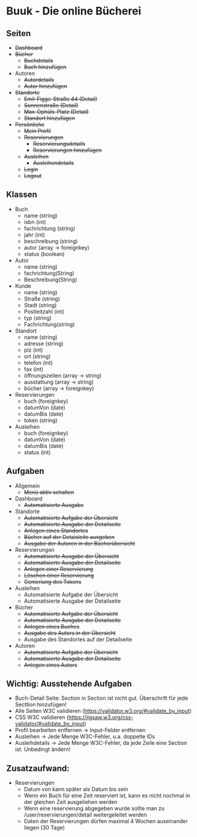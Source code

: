 # Buuk - Die online Bücherei

## Seiten

- ~~Dashboard~~
- ~~Bücher~~
    - ~~Buchdetails~~
    - ~~Buch hinzufügen~~
- Autoren
    - ~~Autordetails~~
    - ~~Autor hinzufügen~~
- ~~Standorte~~
    - ~~Emil-Figge-Straße 44 (Detail)~~
    - ~~Sonnenstraße (Detail)~~
    - ~~Max-Ophüls-Platz (Detail)~~
    - ~~Standort hinzufügen~~
- ~~Persönliche~~
    - ~~Mein Profil~~
    - ~~Reservierungen~~
        - ~~Reservierungsdetails~~
        - ~~Reservierungen hinzufügen~~
    - ~~Ausleihen~~
        - ~~Ausleihendetails~~
    - ~~Login~~
    - ~~Logout~~

## Klassen

- Buch
    - name (string)
    - isbn (int)
    - fachrichtung (string)
    - jahr (int)
    - beschreibung (string)
    - autor (array -> foreignkey)
    - status (boolean)
- Autor
    - name (string)
    - fachrichtung(String)
    - Beschreibung(String)
- Kunde
    - name (string)
    - Straße (string)
    - Stadt (string)
    - Postleitzahl (int)
    - typ (string)
    - Fachrichtung(string)
- Standort
    - name (string)
    - adresse (string)
    - plz (int)
    - ort (string)
    - telefon (int)
    - fax (int)
    - öffnungszeiten (array -> string)
    - ausstattung (array -> string)
    - bücher (array -> foreignkey)
- Reservierungen
    - buch (foreignkey)
    - datumVon (date)
    - datumBis (date)
    - token (string)
- Ausleihen
    - buch (foreignkey)
    - datumVon (date)
    - datumBis (date)
    - status (int)

## Aufgaben

- Allgemein
    - ~~Menü aktiv schalten~~
- Dashboard
    - ~~Automatisierte Ausgabe~~
- Standorte
    - ~~Automatisierte Aufgabe der Übersicht~~
    - ~~Automatisierte Ausgabe der Detailseite~~
    - ~~Anlegen eines Standortes~~
    - ~~Bücher auf der Detaisleite ausgeben~~
    - ~~Ausgabe der Autoren in der Bücherübersicht~~
- Reservierungen
    - ~~Automatisierte Ausgabe der Übersicht~~
    - ~~Automatisierte Ausgabe der Detailseite~~
    - ~~Anlegen einer Reservierung~~
    - ~~Löschen einer Reservierung~~
    - ~~Genieriung des Tokens~~
- Ausleihen
    - Automatisierte Aufgabe der Übersicht
    - Automatisierte Ausgabe der Detailseite
- Bücher
    - ~~Automatisierte Aufgabe der Übersicht~~
    - ~~Automatisierte Ausgabe der Detailseite~~
    - ~~Anlegen eines Buches~~
    - ~~Ausgabe des Autors in der Übersicht~~
    - Ausgabe des Standortes auf der Detailseite
- Autoren
    - ~~Automatisierte Aufgabe der Übersicht~~
    - ~~Automatisierte Ausgabe der Detailseite~~
    - ~~Anlegen eines Autors~~

## Wichtig: Ausstehende Aufgaben

- Buch-Detail Seite: Section in Section ist nicht gut. Überschrift für jede Secttion hinzufügen!
- Alle Seiten W3C validieren (https://validator.w3.org/#validate_by_input)
- CSS W3C validieren (https://jigsaw.w3.org/css-validator/#validate_by_input)
- Profil bearbeiten entfernen -> Input-Felder entfernen
- Ausleihen -> Jede Menge W3C-Fehler, u.a. doppelte IDs
- Ausleihdetails -> Jede Menge W3C-Fehler, da jede Zeile eine Section ist. Unbedingt ändern!

## Zusatzaufwand:

- Reservierungen
    - Datum von kann später als Datum bis sein
    - Wenn ein Buch für eine Zeit reserviert ist, kann es nicht nochmal in der gleichen Zeit ausgeliehen werden
    - Wenn eine reservierung abgegeben wurde sollte man zu /user/reservierungen/detail weitergeleitet werden
    - Daten der Reservierungen dürfen maximal 4 Wochen auseinander liegen (30 Tage)